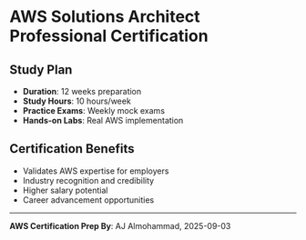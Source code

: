 # AWS Solutions Architect Professional Certification

## Study Plan
- **Duration**: 12 weeks preparation
- **Study Hours**: 10 hours/week
- **Practice Exams**: Weekly mock exams
- **Hands-on Labs**: Real AWS implementation

## Certification Benefits
- Validates AWS expertise for employers
- Industry recognition and credibility
- Higher salary potential
- Career advancement opportunities

---
**AWS Certification Prep By**: AJ Almohammad, 2025-09-03


